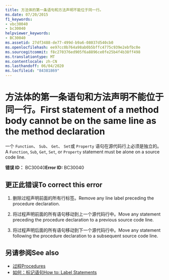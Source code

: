 ```yaml
---
title: 方法体的第一条语句和方法声明不能位于同一行。
ms.date: 07/20/2015
f1_keywords:
- vbc30040
- bc30040
helpviewer_keywords:
- BC30040
ms.assetid: 27df3488-de77-499d-b9a6-08037d540cb0
ms.openlocfilehash: ee97cc0b764a98ab0b5bffc4775c939e2ebfbc0e
ms.sourcegitcommit: f8c270376ed905f6a8896ce0fe25b4f4b38ff498
ms.translationtype: MT
ms.contentlocale: zh-CN
ms.lasthandoff: 06/04/2020
ms.locfileid: "84381869"
---
```

# <a name="first-statement-of-a-method-body-cannot-be-on-the-same-line-as-the-method-declaration"></a><span data-ttu-id="260ef-102">方法体的第一条语句和方法声明不能位于同一行。</span><span class="sxs-lookup"><span data-stu-id="260ef-102">First statement of a method body cannot be on the same line as the method declaration</span></span>
<span data-ttu-id="260ef-103">一个 `Function`、 `Sub`、 `Get`、 `Set`或 `Property` 语句在源代码行上必须是独立的。</span><span class="sxs-lookup"><span data-stu-id="260ef-103">A `Function`, `Sub`, `Get`, `Set`, or `Property` statement must be alone on a source code line.</span></span>  
  
 <span data-ttu-id="260ef-104">**错误 ID：** BC30040</span><span class="sxs-lookup"><span data-stu-id="260ef-104">**Error ID:** BC30040</span></span>  
  
## <a name="to-correct-this-error"></a><span data-ttu-id="260ef-105">更正此错误</span><span class="sxs-lookup"><span data-stu-id="260ef-105">To correct this error</span></span>  
  
1. <span data-ttu-id="260ef-106">删除过程声明前面的所有行标签。</span><span class="sxs-lookup"><span data-stu-id="260ef-106">Remove any line label preceding the procedure declaration.</span></span>  
  
2. <span data-ttu-id="260ef-107">将过程声明前面的所有语句移动到上一个源代码行中。</span><span class="sxs-lookup"><span data-stu-id="260ef-107">Move any statement preceding the procedure declaration to a previous source code line.</span></span>  
  
3. <span data-ttu-id="260ef-108">将过程声明后面的所有语句移动到下一个源代码行中。</span><span class="sxs-lookup"><span data-stu-id="260ef-108">Move any statement following the procedure declaration to a subsequent source code line.</span></span>  
  
## <a name="see-also"></a><span data-ttu-id="260ef-109">另请参阅</span><span class="sxs-lookup"><span data-stu-id="260ef-109">See also</span></span>

- [<span data-ttu-id="260ef-110">过程</span><span class="sxs-lookup"><span data-stu-id="260ef-110">Procedures</span></span>](../programming-guide/language-features/procedures/index.md)
- [<span data-ttu-id="260ef-111">如何：标记语句</span><span class="sxs-lookup"><span data-stu-id="260ef-111">How to: Label Statements</span></span>](../programming-guide/program-structure/how-to-label-statements.md)
